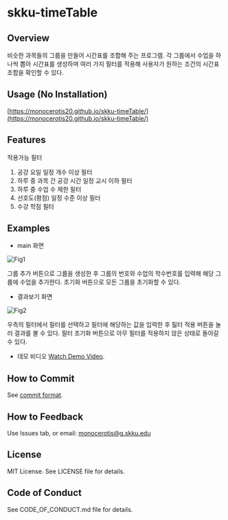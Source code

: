 # skku-timeTable

## Overview

비슷한 과목들의 그룹을 만들어 시간표를 조합해 주는 프로그램. 각 그룹에서 수업을 하나씩 뽑아 시간표를 생성하며 여러 가지 필터를 적용해 사용자가 원하는 조건의 시간표 조합을 확인할 수 있다.

## Usage (No Installation)

[https://monocerotis20.github.io/skku-timeTable/](https://monocerotis20.github.io/skku-timeTable/)

## Features

적용가능 필터
1. 공강 요일 일정 개수 이상 필터
2. 하루 중 과목 간 공강 시간 일정 교시 이하 필터
3. 하루 중 수업 수 제한 필터
4. 선호도(평점) 일정 수준 이상 필터
5. 수강 학점 필터

## Examples
* main 화면

![Fig1](https://user-images.githubusercontent.com/62387062/119500416-be4cfc00-bda2-11eb-93da-607203e8620f.PNG)

그룹 추가 버튼으로 그룹을 생성한 후 그룹의 번호와 수업의 학수번호를 입력해 해당 그룹에 수업을 추가한다. 초기화 버튼으로 모든 그룹을 초기화할 수 있다. 

* 결과보기 화면

![Fig2](https://user-images.githubusercontent.com/62387062/119500474-d0c73580-bda2-11eb-9c4f-1e4cc990a70c.PNG)

우측의 필터에서 필터를 선택하고 필터에 해당하는 값을 입력한 후 핋터 적용 버튼을 눌러 결과를 볼 수 있다. 필터 초기화 버튼으로 아무 필터를 적용하지 않은 상태로 돌아갈 수 있다. 

* 데모 비디오
[Watch Demo Video](https://youtu.be/uSmpZse_cXw).

## How to Commit

See [commit format](https://doublesprogramming.tistory.com/256).

## How to Feedback
Use Issues tab, or email: monocerotis@g.skku.edu

## License
MIT License. See LICENSE file for details.
## Code of Conduct
See CODE_OF_CONDUCT.md file for details.
